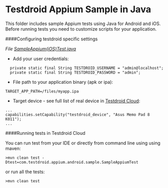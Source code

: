 Testdroid Appium Sample in Java
===========================

This folder includes sample Appium tests using Java for Android and iOS. Before running tests you need to customize scripts
for your application. 

####Configuring testdroid specific settings

*File  [SampleAppium(iOS)Test.java](https://github.com/bitbar/testdroid-samples/blob/master/appium/sample-scripts/java/src/test/java/com/testdroid/appium/android/sample/SampleAppiumTest.java)* 
- Add your user credentials:
```
  private static final String TESTDROID_USERNAME = "admin@localhost";
  private static final String TESTDROID_PASSWORD = "admin";
```
- File path to your application binary (apk or ipa):
```
TARGET_APP_PATH=/files/myapp.ipa
```
- Target device - see full list of real device in [Testdroid Cloud](https://cloud.testdroid.com/web/devices#):
```
...
capabilities.setCapability("testdroid_device", "Asus Memo Pad 8 K011");
...
```

####Running tests in Testdroid Cloud

You can run test from your IDE or directly from command line using using maven:
``` 
>mvn clean test -Dtest=com.testdroid.appium.android.sample.SampleAppiumTest 
```
or run all the tests:
``` 
>mvn clean test 
```
